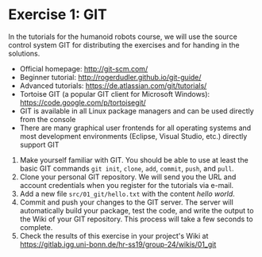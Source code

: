 # Exercise 1: GIT

In the tutorials for the humanoid robots course, we will use the source
control system GIT for distributing the exercises and for handing in the 
solutions.


* Official homepage: http://git-scm.com/
* Beginner tutorial: http://rogerdudler.github.io/git-guide/
* Advanced tutorials: https://de.atlassian.com/git/tutorials/
* Tortoise GIT (a popular GIT client for Microsoft Windows): https://code.google.com/p/tortoisegit/
* GIT is available in all Linux package managers and can be used directly from the console
* There are many graphical user frontends for all operating systems and 
most development environments (Eclipse, Visual Studio, etc.) directly support GIT


1. Make yourself familiar with GIT. You should be able to use at least
the basic GIT commands `git init`, `clone`, `add`, `commit`, `push`, and `pull`.
2. Clone your personal GIT repository. We will send you the URL and
account credentials when you register for the tutorials via e-mail.
3. Add a new file `src/01_git/hello.txt` with the content *hello world*.
4. Commit and push your changes to the GIT server. The server will 
automatically build your package, test the code, and write the output to
the Wiki of your GIT repository. This process will take a few seconds to
complete. 
5. Check the results of this exercise in your project's Wiki at 
https://gitlab.igg.uni-bonn.de/hr-ss19/group-24/wikis/01_git




